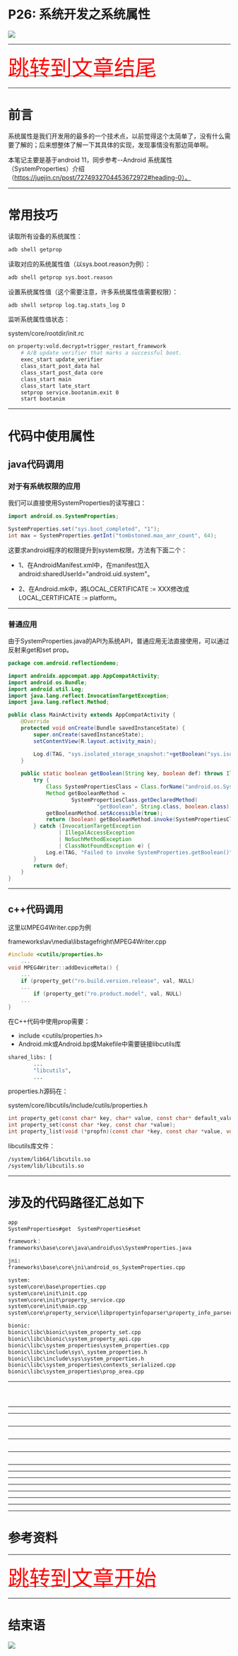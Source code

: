 
# P26: 系统开发之系统属性

<img src="../flower/flower_p26.png">

---

[<font face='黑体' color=#ff0000 size=40 >跳转到文章结尾</font>](#结束语)

---

# 前言

系统属性是我们开发用的最多的一个技术点，以前觉得这个太简单了，没有什么需要了解的；后来想整体了解一下其具体的实现，发现事情没有那边简单啊。



本笔记主要是基于android 11，同步参考--Android 系统属性（SystemProperties）介绍（https://juejin.cn/post/7274932704453672972#heading-0）。

---

# 常用技巧

读取所有设备的系统属性：

```sh
adb shell getprop
```

读取对应的系统属性值（以sys.boot.reason为例）：


```sh
adb shell getprop sys.boot.reason
```

设置系统属性值（这个需要注意，许多系统属性值需要权限）：

```sh
adb shell setprop log.tag.stats_log D
```

监听系统属性值状态：

system/core/rootdir/init.rc

```sh
on property:vold.decrypt=trigger_restart_framework
    # A/B update verifier that marks a successful boot.
    exec_start update_verifier
    class_start_post_data hal
    class_start_post_data core
    class_start main
    class_start late_start
    setprop service.bootanim.exit 0
    start bootanim
```

---

# 代码中使用属性

## java代码调用

### 对于有系统权限的应用

我们可以直接使用SystemProperties的读写接口：

```java
import android.os.SystemProperties;

SystemProperties.set("sys.boot_completed", "1");
int max = SystemProperties.getInt("tombstoned.max_anr_count", 64);

```



这要求android程序的权限提升到system权限，方法有下面二个：

- 1、在AndroidManifest.xml中，在manifest加入android:sharedUserId="android.uid.system"。

- 2、在Android.mk中，將LOCAL_CERTIFICATE := XXX修改成LOCAL_CERTIFICATE := platform。

---

### 普通应用

由于SystemProperties.java的API为系统API，普通应用无法直接使用，可以通过反射来get和set prop。

```java
package com.android.reflectiondemo;

import androidx.appcompat.app.AppCompatActivity;
import android.os.Bundle;
import android.util.Log;
import java.lang.reflect.InvocationTargetException;
import java.lang.reflect.Method;

public class MainActivity extends AppCompatActivity {
    @Override
    protected void onCreate(Bundle savedInstanceState) {
        super.onCreate(savedInstanceState);
        setContentView(R.layout.activity_main);

        Log.d(TAG, "sys.isolated_storage_snapshot:"+getBoolean("sys.isolated_storage_snapshot", false));
    }
    
    public static boolean getBoolean(String key, boolean def) throws IllegalArgumentException {
        try {
            Class SystemPropertiesClass = Class.forName("android.os.SystemProperties");
            Method getBooleanMethod =
                    SystemPropertiesClass.getDeclaredMethod(
                            "getBoolean", String.class, boolean.class);
            getBooleanMethod.setAccessible(true);
            return (boolean) getBooleanMethod.invoke(SystemPropertiesClass, key, def);
        } catch (InvocationTargetException
                | IllegalAccessException
                | NoSuchMethodException
                | ClassNotFoundException e) {
            Log.e(TAG, "Failed to invoke SystemProperties.getBoolean()", e);
        }
        return def;
    }
}

```



---

## c++代码调用

这里以MPEG4Writer.cpp为例

frameworks\av\media\libstagefright\MPEG4Writer.cpp

```c++
#include <cutils/properties.h>
    ...
void MPEG4Writer::addDeviceMeta() {
    ...
    if (property_get("ro.build.version.release", val, NULL)
    ...
        if (property_get("ro.product.model", val, NULL)
    ...
}

```

在C++代码中使用prop需要：
- include <cutils/properties.h>
- Android.mk或Android.bp或Makefile中需要链接libcutils库

```sh
shared_libs: [
        ...
        "libcutils",
        ...

```

properties.h源码在：

system/core/libcutils/include/cutils/properties.h

```c
int property_get(const char* key, char* value, const char* default_value);
int property_set(const char *key, const char *value);
int property_list(void (*propfn)(const char *key, const char *value, void *cookie), void *cookie)
```

libcutils库文件：

```sh
/system/lib64/libcutils.so
/system/lib/libcutils.so
```



---

# 涉及的代码路径汇总如下

```sh
app
SystemProperties#get  SystemProperties#set

framework：
frameworks\base\core\java\android\os\SystemProperties.java

jni:
frameworks\base\core\jni\android_os_SystemProperties.cpp

system:
system\core\base\properties.cpp
system\core\init\init.cpp
system\core\init\property_service.cpp
system\core\init\main.cpp
system\core\property_service\libpropertyinfoparser\property_info_parser.cpp

bionic:
bionic\libc\bionic\system_property_set.cpp
bionic\libc\bionic\system_property_api.cpp
bionic\libc\system_properties\system_properties.cpp
bionic\libc\include\sys\_system_properties.h
bionic\libc\include\sys\system_properties.h
bionic\libc\system_properties\contexts_serialized.cpp
bionic\libc\system_properties\prop_area.cpp
```

---





```sh

```


```sh

```


```sh

```



---



---

```sh

```

---

```sh

```

---

```sh

```

---

```sh

```

---


---

---

---



---


---


---




---

# 参考资料


---

[<font face='黑体' color=#ff0000 size=40 >跳转到文章开始</font>](#p26-系统开发之系统属性)

---

# 结束语

<img src="../Images/end_001.png">